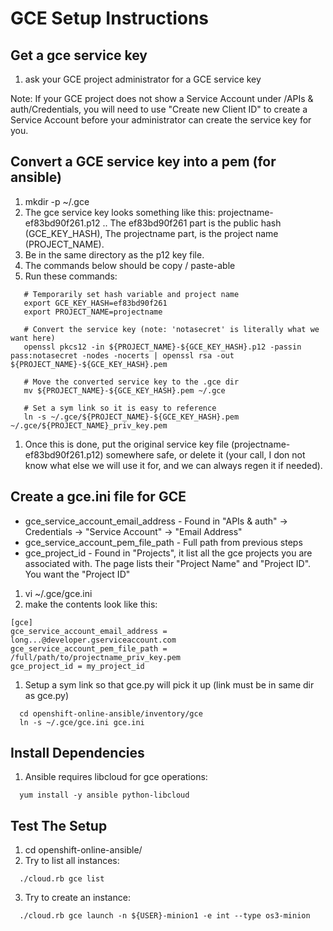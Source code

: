 
GCE Setup Instructions
======================

Get a gce service key
---------------------
1. ask your GCE project administrator for a GCE service key

Note: If your GCE project does not show a Service Account under <Project>/APIs & auth/Credentials, you will need to use "Create new Client ID" to create a Service Account before your administrator can create the service key for you.


Convert a GCE service key into a pem (for ansible)
--------------------------------------------------
1. mkdir -p ~/.gce
1. The gce service key looks something like this: projectname-ef83bd90f261.p12
.. The ef83bd90f261 part is the public hash (GCE_KEY_HASH), The projectname part, is the project name (PROJECT_NAME).
1. Be in the same directory as the p12 key file.
1. The commands below should be copy / paste-able
1. Run these commands:
```
   # Temporarily set hash variable and project name
   export GCE_KEY_HASH=ef83bd90f261
   export PROJECT_NAME=projectname

   # Convert the service key (note: 'notasecret' is literally what we want here)
   openssl pkcs12 -in ${PROJECT_NAME}-${GCE_KEY_HASH}.p12 -passin pass:notasecret -nodes -nocerts | openssl rsa -out ${PROJECT_NAME}-${GCE_KEY_HASH}.pem

   # Move the converted service key to the .gce dir
   mv ${PROJECT_NAME}-${GCE_KEY_HASH}.pem ~/.gce

   # Set a sym link so it is easy to reference
   ln -s ~/.gce/${PROJECT_NAME}-${GCE_KEY_HASH}.pem ~/.gce/${PROJECT_NAME}_priv_key.pem
```

1. Once this is done, put the original service key file (projectname-ef83bd90f261.p12) somewhere safe, or delete it (your call, I don not know what else we will use it for, and we can always regen it if needed).


Create a gce.ini file for GCE
--------------------------------
* gce_service_account_email_address - Found in "APIs & auth" -> Credentials -> "Service Account" -> "Email Address"
* gce_service_account_pem_file_path - Full path from previous steps
* gce_project_id - Found in "Projects", it list all the gce projects you are associated with.  The page lists their "Project Name" and "Project ID".  You want the "Project ID"

1. vi ~/.gce/gce.ini
1. make the contents look like this:
```
[gce]
gce_service_account_email_address = long...@developer.gserviceaccount.com
gce_service_account_pem_file_path = /full/path/to/projectname_priv_key.pem
gce_project_id = my_project_id
```
1. Setup a sym link so that gce.py will pick it up (link must be in same dir as gce.py)
```
  cd openshift-online-ansible/inventory/gce
  ln -s ~/.gce/gce.ini gce.ini
```


Install Dependencies
--------------------
1. Ansible requires libcloud for gce operations:
```
  yum install -y ansible python-libcloud
```


Test The Setup
--------------
1. cd openshift-online-ansible/
2. Try to list all instances:
```
  ./cloud.rb gce list
```

3. Try to create an instance:
```
  ./cloud.rb gce launch -n ${USER}-minion1 -e int --type os3-minion
```
